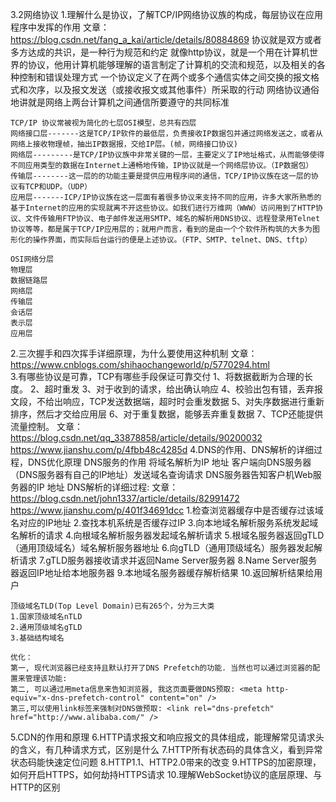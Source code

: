 3.2网络协议
1.理解什么是协议，了解TCP/IP网络协议族的构成，每层协议在应用程序中发挥的作用
    文章：https://blog.csdn.net/fang_a_kai/article/details/80884869
    协议就是双方或者多方达成的共识，是一种行为规范和约定
    就像http协议，就是一个用在计算机世界的协议，他用计算机能够理解的语言制定了计算机的交流和规范，以及相关的各种控制和错误处理方式
    一个协议定义了在两个或多个通信实体之间交换的报文格式和次序，以及报文发送（或接收报文或其他事件）所采取的行动
    网络协议通俗地讲就是网络上两台计算机之间通信所要遵守的共同标准

    TCP/IP 协议常被视为简化的七层OSI模型，总共有四层
    网络接口层-------这是TCP/IP软件的最低层，负责接收IP数据包并通过网络发送之，或者从网络上接收物理帧，抽出IP数据报，交给IP层。(帧，网络接口协议)
    网络层---------是TCP/IP协议族中非常关键的一层，主要定义了IP地址格式，从而能够使得不同应用类型的数据在Internet上通畅地传输，IP协议就是一个网络层协议。（IP数据包）
    传输层--------这一层的的功能主要是提供应用程序间的通信，TCP/IP协议族在这一层的协议有TCP和UDP。（UDP）
    应用层-------ICP/IP协议族在这一层面有着很多协议来支持不同的应用，许多大家所熟悉的基于Internet的应用的实现就离不开这些协议。如我们进行万维网（WWW）访问用到了HTTP协议、文件传输用FTP协议、电子邮件发送用SMTP、域名的解析用DNS协议、远程登录用Telnet协议等等，都是属于TCP/IP应用层的；就用户而言，看到的是由一个个软件所构筑的大多为图形化的操作界面，而实际后台运行的便是上述协议。（FTP、SMTP、telnet、DNS、tftp）

    OSI网络分层
    物理层
    数据链路层
    网络层
    传输层
    会话层
    表示层
    应用层
    

2.三次握手和四次挥手详细原理，为什么要使用这种机制
    文章：https://www.cnblogs.com/shihaochangeworld/p/5770294.html    
3.有哪些协议是可靠，TCP有哪些手段保证可靠交付
    1、将数据截断为合理的长度。
    2、超时重发
    3、对于收到的请求，给出确认响应 
    4、校验出包有错，丢弃报文段，不给出响应，TCP发送数据端，超时时会重发数据
    5、对失序数据进行重新排序，然后才交给应用层
    6、对于重复数据，能够丢弃重复数据
    7、TCP还能提供流量控制。
    文章：https://blog.csdn.net/qq_33878858/article/details/90200032
    https://www.jianshu.com/p/4fbb48c4285d
4.DNS的作用、DNS解析的详细过程，DNS优化原理
    DNS服务的作用
      将域名解析为IP 地址  客户端向DNS服务器（DNS服务器有自己的IP地址）发送域名查询请求  DNS服务器告知客户机Web服务器的IP 地址
    DNS解析的详细过程: 文章：https://blog.csdn.net/john1337/article/details/82991472  https://www.jianshu.com/p/401f34691dcc
    1.检查浏览器缓存中是否缓存过该域名对应的IP地址
    2.查找本机系统是否缓存过IP
    3.向本地域名解析服务系统发起域名解析的请求
    4.向根域名解析服务器发起域名解析请求
    5.根域名服务器返回gTLD（通用顶级域名）域名解析服务器地址
    6.向gTLD（通用顶级域名）服务器发起解析请求
    7.gTLD服务器接收请求并返回Name Server服务器
    8.Name Server服务器返回IP地址给本地服务器
    9.本地域名服务器缓存解析结果
    10.返回解析结果给用户

    顶级域名TLD(Top Level Domain)已有265个，分为三大类
    1.国家顶级域名nTLD
    2.通用顶级域名gTLD
    3.基础结构域名

    优化：
    第一, 现代浏览器已经支持且默认打开了DNS Prefetch的功能. 当然也可以通过浏览器的配置来管理该功能:
    第二, 可以通过用meta信息来告知浏览器, 我这页面要做DNS预取: <meta http-equiv="x-dns-prefetch-control" content="on" />
    第三,可以使用link标签来强制对DNS做预取: <link rel="dns-prefetch" href="http://www.alibaba.com/" />

5.CDN的作用和原理
6.HTTP请求报文和响应报文的具体组成，能理解常见请求头的含义，有几种请求方式，区别是什么
7.HTTP所有状态码的具体含义，看到异常状态码能快速定位问题
8.HTTP1.1、HTTP2.0带来的改变
9.HTTPS的加密原理，如何开启HTTPS，如何劫持HTTPS请求
10.理解WebSocket协议的底层原理、与HTTP的区别
